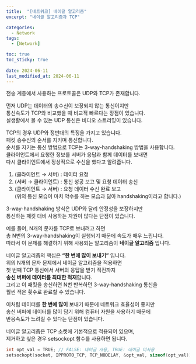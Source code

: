 ```yaml
---
title:  "[네트워크] 네이글 알고리즘"
excerpt: "네이글 알고리즘과 TCP"

categories:
  - Network
tags:
  - [Network]

toc: true
toc_sticky: true
 
date: 2024-06-11
last_modified_at: 2024-06-11
---
```


전송 계층에서 사용하는 프로토콜은 UDP와 TCP가 존재합니다.  

먼저 UDP는 데이터의 송수신이 보장되지 않는 통신이지만  
통신속도가 TCP와 비교했을 때 비교적 빠르다는 장점이 있습니다.  
실생활에서 볼 수 있는 UDP 통신은 비디오 스트리밍이 있습니다.  

TCP의 경우 UDP와 정반대의 특징을 가지고 있습니다.  
패킷 송수신의 순서를 지키며 통신합니다.  
순서를 지키는 통신 방법으로 TCP는 3-way-handshaking 방법을 사용합니다.  
클라이언트에서 요청한 정보를 서버가 응답과 함께 데이터를 보내면  
다시 클라이언트에서 정상적으로 수신을 했다고 알려줍니다.  

1. (클라이언트 → 서버) : 데이터 요청  
2. (서버 → 클라이언트) : 통신 성공 보고 및 요청 데이터 송신  
3. (클라이언트 → 서버) : 요청 데이터 수신 완료 보고  
(위의 통신 모습이 마치 악수를 하는 모습과 닮아 handshaking이라고 합니다.)  

3-way-handshaking 방식은 UDP와 달리 안정성을 보장하지만  
통신하는 패킷 대비 사용하는 자원이 많다는 단점이 있습니다.  

예를 들어, N개의 문자를 TCP로 보내려고 하면  
총 N번의 3-way-handshaking이 실행되기 때문에 속도가 매우 느립니다.  
따라서 이 문제를 해결하기 위해 사용되는 알고리즘이 **네이글 알고리즘** 입니다.  

네이글 알고리즘의 핵심은 **“한 번에 많이 보내기”** 입니다.  
위의 N개의 문자 문제에서 네이글 알고리즘을 적용하면  
첫 번째 TCP 통신에서 서버의 응답을 받기 직전까지  
**송신 버퍼에 데이터를 최대한 적재**합니다.  
그리고 이 패킷을 송신하면 N번 반복하던 3-way-handshaking 통신을  
훨씬 적은 횟수로 완료할 수 있습니다.  

이처럼 데이터를 **한 번에 많이** 보내기 때문에 네트워크 효율성이 좋지만  
송신 버퍼에 데이터를 많이 담기 위해 컴퓨터 자원을 사용하기 때문에  
반응속도가 느려질 수 있다는 단점이 있습니다.  

네이글 알고리즘은 TCP 소켓에 기본적으로 적용되어 있으며,  
제거하고 싶은 경우 setsockopt 함수를 사용하면 됩니다.  

```cpp
int opt_val = TRUE; // FALSE: 네이글 사용, TRUE: 네이글 미사용
setsockopt(socket, IPPROTO_TCP, TCP_NODELAY, &opt_val, sizeof(opt_val));
```
